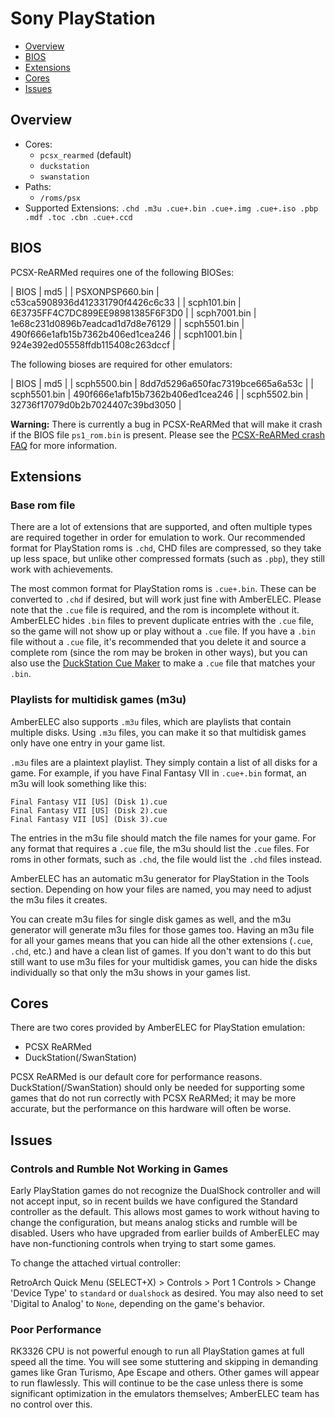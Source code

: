 # Sony PlayStation

- [Overview](#overview)
- [BIOS](#bios)
- [Extensions](#extensions)
- [Cores](#cores)
- [Issues](#issues)

## Overview

- Cores:
  - `pcsx_rearmed` (default)
  - `duckstation`
  - `swanstation`
- Paths:
  - `/roms/psx`
- Supported Extensions: `.chd .m3u .cue+.bin .cue+.img .cue+.iso .pbp .mdf .toc .cbn .cue+.ccd`

## BIOS

PCSX-ReARMed requires one of the following BIOSes:

| BIOS             | md5                              |
| PSXONPSP660.bin  | c53ca5908936d412331790f4426c6c33 |
| scph101.bin      | 6E3735FF4C7DC899EE98981385F6F3D0 |
| scph7001.bin     | 1e68c231d0896b7eadcad1d7d8e76129 |
| scph5501.bin     | 490f666e1afb15b7362b406ed1cea246 |
| scph1001.bin     | 924e392ed05558ffdb115408c263dccf |

The following bioses are required for other emulators:

| BIOS             | md5                              |
| scph5500.bin     | 8dd7d5296a650fac7319bce665a6a53c |
| scph5501.bin     | 490f666e1afb15b7362b406ed1cea246 |
| scph5502.bin     | 32736f17079d0b2b7024407c39bd3050 |

**Warning:** There is currently a bug in PCSX-ReARMed that will make it crash if the BIOS file `ps1_rom.bin` is present. Please see the  [PCSX-ReARMed crash FAQ](FAQ#pcsx-rearmed-crash) for more information.

## Extensions

### Base rom file

There are a lot of extensions that are supported, and often multiple types are required together in order for emulation to work. Our recommended format for PlayStation roms is `.chd`, CHD files are compressed, so they take up less space, but unlike other compressed formats (such as `.pbp`), they still work with achievements.

The most common format for PlayStation roms is `.cue+.bin`. These can be converted to `.chd` if desired, but will work just fine with AmberELEC. Please note that the `.cue` file is required, and the rom is incomplete without it. AmberELEC hides `.bin` files to prevent duplicate entries with the `.cue` file, so the game will not show up or play without a `.cue` file. If you have a `.bin` file without a `.cue` file, it's recommended that you delete it and source a complete rom (since the rom may be broken in other ways), but you can also use the [DuckStation Cue Maker](https://www.duckstation.org/cue-maker/) to make a `.cue` file that matches your `.bin`.

### Playlists for multidisk games (m3u)

AmberELEC also supports `.m3u` files, which are playlists that contain multiple disks. Using `.m3u` files, you can make it so that multidisk games only have one entry in your game list.

`.m3u` files are a plaintext playlist. They simply contain a list of all disks for a game. For example, if you have Final Fantasy VII in `.cue+.bin` format, an m3u will look something like this:

```
Final Fantasy VII [US] (Disk 1).cue
Final Fantasy VII [US] (Disk 2).cue
Final Fantasy VII [US] (Disk 3).cue
```

The entries in the m3u file should match the file names for your game. For any format that requires a `.cue` file, the m3u should list the `.cue` files. For roms in other formats, such as `.chd`, the file would list the `.chd` files instead.

AmberELEC has an automatic m3u generator for PlayStation in the Tools section. Depending on how your files are named, you may need to adjust the m3u files it creates.

You can create m3u files for single disk games as well, and the m3u generator will generate m3u files for those games too. Having an m3u file for all your games means that you can hide all the other extensions (`.cue`, `.chd`, etc.) and have a clean list of games. If you don't want to do this but still want to use m3u files for your multidisk games, you can hide the disks individually so that only the m3u shows in your games list.

## Cores

There are two cores provided by AmberELEC for PlayStation emulation: 

* PCSX ReARMed
* DuckStation(/SwanStation)

PCSX ReARMed is our default core for performance reasons.  DuckStation(/SwanStation) should only be needed for supporting some games that do not run correctly with PCSX ReARMed; it may be more accurate, but the performance on this hardware will often be worse.

## Issues
### Controls and Rumble Not Working in Games

Early PlayStation games do not recognize the DualShock controller and will not accept input, so in recent builds we have configured the Standard controller as the default.  This allows most games to work without having to change the configuration, but means analog sticks and rumble will be disabled.  Users who have upgraded from earlier builds of AmberELEC may have non-functioning controls when trying to start some games.

To change the attached virtual controller:

RetroArch Quick Menu (SELECT+X) > Controls > Port 1 Controls > Change 'Device Type' to `standard` or `dualshock` as desired.  You may also need to set 'Digital to Analog' to `None`, depending on the game's behavior.

### Poor Performance

RK3326 CPU is not powerful enough to run all PlayStation games at full speed all the time.  You will see some stuttering and skipping in demanding games like Gran Turismo, Ape Escape and others.  Other games will appear to run flawlessly.  This will continue to be the case unless there is some significant optimization in the emulators themselves; AmberELEC team has no control over this.
